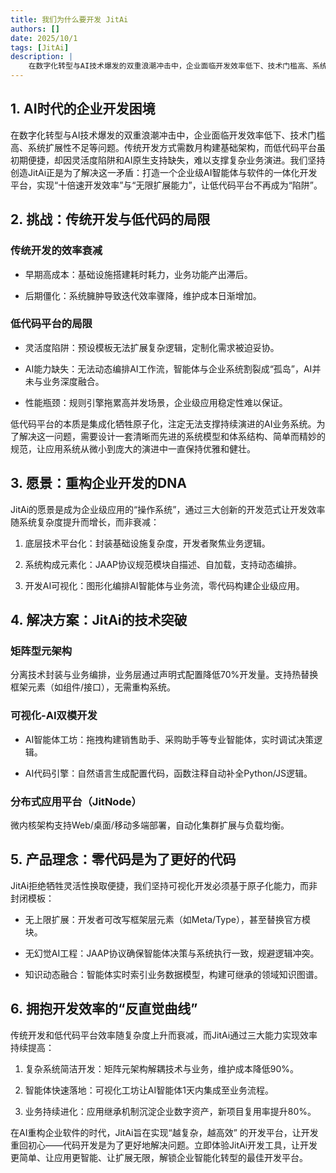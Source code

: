 ```yaml
---
title: 我们为什么要开发 JitAi
authors: []
date: 2025/10/1
tags: [JitAi]
description: |
    在数字化转型与AI技术爆发的双重浪潮冲击中，企业面临开发效率低下、技术门槛高、系统扩展性不足等问题。传统开发方式需数月构建基础架构，而低代码平台虽初期便捷，却因灵活度陷阱和AI原生支持缺失，难以支撑复杂业务演进。我们坚持创造JitAi正是为了解决这一矛盾：打造一个企业级AI智能体与软件的一体化开发平台，实现“十倍速开发效率”与“无限扩展能力”，让低代码平台不再成为“陷阱”。
---
```


## 1. AI时代的企业开发困境​

在数字化转型与AI技术爆发的双重浪潮冲击中，企业面临开发效率低下、技术门槛高、系统扩展性不足等问题。传统开发方式需数月构建基础架构，而低代码平台虽初期便捷，却因灵活度陷阱和AI原生支持缺失，难以支撑复杂业务演进。我们坚持创造JitAi正是为了解决这一矛盾：打造一个企业级AI智能体与软件的一体化开发平台，实现“十倍速开发效率”与“无限扩展能力”，让低代码平台不再成为“陷阱”。
<!--truncate-->
## 2. 挑战：传统开发与低代码的局限​

### 传统开发的效率衰减​

*   早期高成本​：基础设施搭建耗时耗力，业务功能产出滞后。
    
*   后期僵化​：系统臃肿导致迭代效率骤降，维护成本日渐增加。
    

### 低代码平台的局限

*   灵活度陷阱​：预设模板无法扩展复杂逻辑，定制化需求被迫妥协。
    
*   AI能力缺失​：无法动态编排AI工作流，智能体与企业系统割裂成“孤岛”，AI并未与业务深度融合。
    
*   性能瓶颈​：规则引擎拖累高并发场景，企业级应用稳定性难以保证。
    

低代码平台的本质是集成化牺牲原子化，注定无法支撑持续演进的AI业务系统。为了解决这一问题，需要设计一套清晰而先进的系统模型和体系结构、简单而精妙的规范，让应用系统从微小到庞大的演进中一直保持优雅和健壮。

## 3. 愿景：重构企业开发的DNA​

JitAi的愿景是成为企业级应用的“操作系统”​，通过三大创新的开发范式让开发效率随系统复杂度提升而增长，而非衰减：

1.  底层技术平台化​：封装基础设施复杂度，开发者聚焦业务逻辑。
    
2.  系统构成元素化​：JAAP协议规范模块自描述、自加载，支持动态编排。
    
3.  开发AI可视化​：图形化编排AI智能体与业务流，零代码构建企业级应用。
    

## 4. 解决方案：JitAi的技术突破​

### 矩阵型元架构​

分离技术封装与业务编排，业务层通过声明式配置降低70%开发量。支持热替换框架元素（如组件/接口），无需重构系统。

### 可视化-AI双模开发​

*   AI智能体工坊​：拖拽构建销售助手、采购助手等专业智能体，实时调试决策逻辑。
    
*   AI代码引擎​：自然语言生成配置代码，函数注释自动补全Python/JS逻辑。
    

### 分布式应用平台（JitNode）​​

微内核架构支持Web/桌面/移动多端部署，自动化集群扩展与负载均衡。

## 5. 产品理念：零代码是为了更好的代码​

JitAi拒绝牺牲灵活性换取便捷，我们坚持可视化开发必须基于原子化能力，而非封闭模板：

*   无上限扩展​：开发者可改写框架层元素（如Meta/Type），甚至替换官方模块。
    
*   无幻觉AI工程​：JAAP协议确保智能体决策与系统执行一致，规避逻辑冲突。
    
*   知识动态融合​：智能体实时索引业务数据模型，构建可继承的领域知识图谱。
    

## 6. 拥抱开发效率的“反直觉曲线”​​

传统开发和低代码平台效率随复杂度上升而衰减，而JitAi通过三大能力实现效率持续提高：

1.  复杂系统简洁开发​：矩阵元架构解耦技术与业务，维护成本降低90%。
    
2.  智能体快速落地​：可视化工坊让AI智能体1天内集成至业务流程。
    
3.  业务持续进化​：应用继承机制沉淀企业数字资产，新项目复用率提升80%。
    

在AI重构企业软件的时代，JitAi旨在实现​“越复杂，越高效”​​ 的开发平台，让开发重回初心——代码开发是为了更好地解决问题。立即体验JitAi开发工具，让开发更简单、让应用更智能、让扩展无限，解锁企业智能化转型的最佳开发平台。